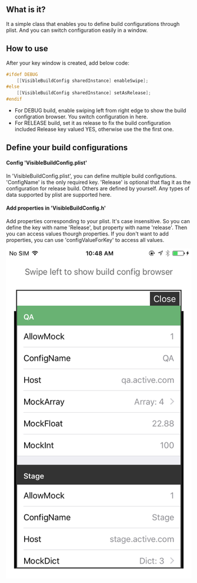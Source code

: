 ## What is it?
It a simple class that enables you to define build configurations through plist. And you can switch configuration easily in a window.

## How to use
After your key window is created, add below code:

```objective-c
#ifdef DEBUG
    [[VisibleBuildConfig sharedInstance] enableSwipe];
#else
    [[VisibleBuildConfig sharedInstance] setAsRelease];
#endif
```
* For DEBUG build, enable swiping left from right edge to show the build configration browser. You switch configuration in here.
* For RELEASE build, set it as release to fix the build configuration included Release key valued YES, otherwise use the the first one. 

## Define your build configurations
#### Config 'VisibleBuildConfig.plist'
In 'VisibleBuildConfig.plist', you can define multiple build configutions. 'ConfigName' is the only required key. 'Release' is optional that flag it as the configuration for release build. Others are defined by yourself. Any types of data supported by plist are supported here.
#### Add properties in 'VisibleBuildConfig.h'
Add properties corresponding to your plist. It's case insensitive. So you can define the key with name 'Release', but property with name 'release'. Then you can access values thourgh properties. If you don't want to add properties, you can use 'configValueForKey' to access all values.

![screenshot](https://github.com/davidli86/VisibleBuildConfig/raw/master/screenshot/screenshot.PNG)

